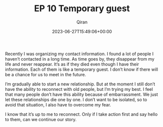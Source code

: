 ﻿---
title: EP 10 Temporary guest
author: Qiran
type: post
date: 2023-06-27T15:49:06+00:00
aliases: ["/ep-10-temporary-guest/"]
autoshare_autoshare_for_twitter:
  - 1
autoshare_tweet-allow-image:
  - yes
autoshare_status:
  - 'a:1:{i:0;a:3:{s:6:"status";s:9:"published";s:10:"twitter_id";i:1673720115261771777;s:10:"created_at";s:25:"2023-06-27T15:49:06+00:00";}}'
tags:
  - Podcast
  - Relationship

---
Recently I was organizing my contact information. I found a lot of people I haven&#8217;t contacted in a long time. As time goes by, they disappear from my life and never reappear. It&#8217;s as if they died even though I have their information. Each of them is like a temporary guest. I don&#8217;t know if there will be a chance for us to meet in the future.

I&#8217;m gradually able to start a new relationship. But at the moment I still don&#8217;t have the ability to reconnect with old people, but I&#8217;m trying my best. I feel that many people don&#8217;t have this ability because of embarrassment. We just let these relationships die one by one. I don&#8217;t want to be isolated, so to avoid that situation, I also have to overcome my fear.

I know that it&#8217;s up to me to reconnect. Only if I take action first and say hello to them, can we continue our story.
